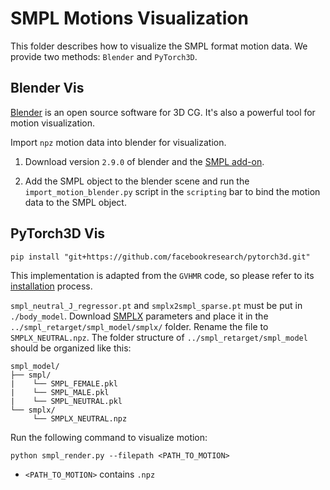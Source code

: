 # SMPL Motions Visualization

This folder describes how to visualize the SMPL format motion data. We provide two methods: `Blender` and `PyTorch3D`.

## Blender Vis

[Blender](https://www.blender.org/) is an open source software for 3D CG. It's also a powerful tool for motion visualization.

Import `npz` motion data into blender for visualization.

1. Download version `2.9.0` of blender and the [SMPL add-on](https://blog.csdn.net/heleneveryday/article/details/121848380).

2. Add the SMPL object to the blender scene and run the `import_motion_blender.py` script in the `scripting` bar to bind the motion data to the SMPL object.

## PyTorch3D Vis
```
pip install "git+https://github.com/facebookresearch/pytorch3d.git"
```
This implementation is adapted from the `GVHMR` code, so please refer to its [installation](https://github.com/zju3dv/GVHMR/blob/main/docs/INSTALL.md) process.

`smpl_neutral_J_regressor.pt` and `smplx2smpl_sparse.pt` must be put in `./body_model`. Download [SMPLX](https://smpl-x.is.tue.mpg.de/download.php) parameters and place it in the `../smpl_retarget/smpl_model/smplx/` folder. Rename the file to `SMPLX_NEUTRAL.npz`. The folder structure of `../smpl_retarget/smpl_model` should be organized like this:
```
smpl_model/
├── smpl/
|    └── SMPL_FEMALE.pkl
|    └── SMPL_MALE.pkl
|    └── SMPL_NEUTRAL.pkl
└── smplx/
     └── SMPLX_NEUTRAL.npz
```

Run the following command to visualize motion:

```
python smpl_render.py --filepath <PATH_TO_MOTION>
```

- `<PATH_TO_MOTION>` contains `.npz`